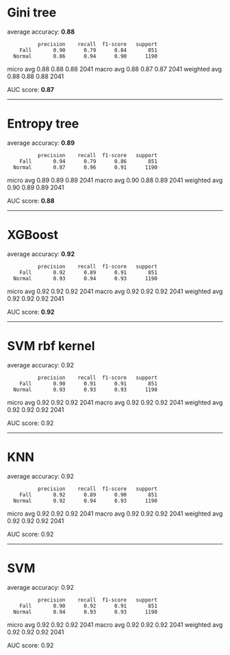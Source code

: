 # Gini tree

average accuracy:  **0.88**

              precision    recall  f1-score   support
        Fall       0.90      0.79      0.84       851
      Normal       0.86      0.94      0.90      1190
   micro avg       0.88      0.88      0.88      2041
   macro avg       0.88      0.87      0.87      2041
weighted avg       0.88      0.88      0.88      2041

AUC score: **0.87**

---

# Entropy tree

average accuracy:  **0.89**

              precision    recall  f1-score   support
        Fall       0.94      0.79      0.86       851
      Normal       0.87      0.96      0.91      1190
   micro avg       0.89      0.89      0.89      2041
   macro avg       0.90      0.88      0.89      2041
weighted avg       0.90      0.89      0.89      2041

AUC score:  **0.88**

---

# XGBoost

average accuracy:  **0.92**

              precision    recall  f1-score   support
        Fall       0.92      0.89      0.91       851
      Normal       0.93      0.94      0.93      1190
   micro avg       0.92      0.92      0.92      2041
   macro avg       0.92      0.92      0.92      2041
weighted avg       0.92      0.92      0.92      2041

AUC score:  **0.92**

---

# SVM rbf kernel

average accuracy:  0.92

              precision    recall  f1-score   support
        Fall       0.90      0.91      0.91       851
      Normal       0.93      0.93      0.93      1190
   micro avg       0.92      0.92      0.92      2041
   macro avg       0.92      0.92      0.92      2041
weighted avg       0.92      0.92      0.92      2041

AUC score:  0.92

---

# KNN

average accuracy:  0.92

              precision    recall  f1-score   support
        Fall       0.92      0.89      0.90       851
      Normal       0.92      0.94      0.93      1190
   micro avg       0.92      0.92      0.92      2041
   macro avg       0.92      0.92      0.92      2041
weighted avg       0.92      0.92      0.92      2041

AUC score:  0.92

---

# SVM

average accuracy:  0.92

              precision    recall  f1-score   support
        Fall       0.90      0.92      0.91       851
      Normal       0.94      0.93      0.93      1190
   micro avg       0.92      0.92      0.92      2041
   macro avg       0.92      0.92      0.92      2041
weighted avg       0.92      0.92      0.92      2041

AUC score:  0.92